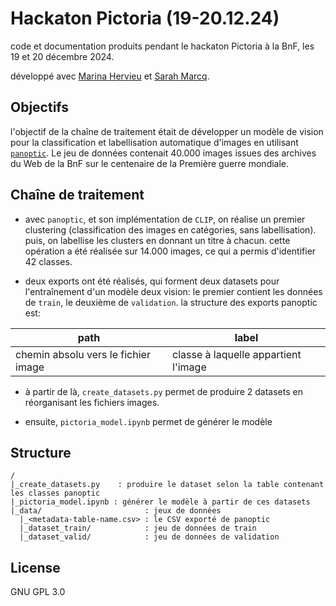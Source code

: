 # Hackaton Pictoria (19-20.12.24)

code et documentation produits pendant le hackaton Pictoria à la BnF, les 19 et 20 décembre 2024.

développé avec [Marina Hervieu](https://github.com/MapunaH) et [Sarah Marcq](https://github.com/s-marcq).

## Objectifs

l'objectif de la chaîne de traitement était de développer un modèle de vision pour la classification et
labellisation automatique d'images en utilisant [`panoptic`](https://github.com/CERES-Sorbonne/Panoptic).
Le jeu de données contenait 40.000 images issues des archives du Web de la BnF sur le centenaire de la
Première guerre mondiale.

## Chaîne de traitement

- avec `panoptic`, et son implémentation de `CLIP`, on réalise un premier clustering (classification des images
en catégories, sans labellisation). puis, on labellise les clusters en donnant un titre à chacun. cette opération
a été réalisée sur 14.000 images, ce qui a permis d'identifier 42 classes.

- deux exports ont été réalisés, qui forment deux datasets pour l'entraînement d'un modèle deux vision: le premier
contient les données de `train`, le deuxième de `validation`. la structure des exports panoptic est:

|path|label|
|----|-----|
|chemin absolu vers le fichier image|classe à laquelle appartient l'image|

- à partir de là, `create_datasets.py` permet de produire 2 datasets en réorganisant les fichiers images.

- ensuite, `pictoria_model.ipynb` permet de générer le modèle

## Structure

```
/
|_create_datasets.py    : produire le dataset selon la table contenant les classes panoptic
|_pictoria_model.ipynb : générer le modèle à partir de ces datasets
|_data/                       : jeux de données
  |_<metadata-table-name.csv> : le CSV exporté de panoptic
  |_dataset_train/            : jeu de données de train
  |_dataset_valid/            : jeu de données de validation
```

## License

GNU GPL 3.0
